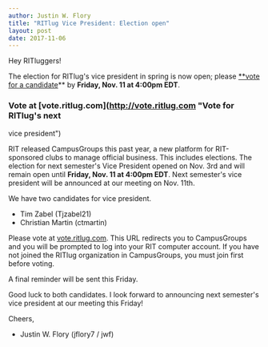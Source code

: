 ```yaml
---
author: Justin W. Flory
title: "RITlug Vice President: Election open"
layout: post
date: 2017-11-06
---
```


Hey RITluggers!

The election for RITlug's vice president in spring is now open; please [**vote
for a candidate](http://vote.ritlug.com "Vote for RITlug's next vice
president")** by **Friday, Nov. 11 at 4:00pm EDT**.



### Vote at [vote.ritlug.com](http://vote.ritlug.com "Vote for RITlug's next
vice president")

RIT released CampusGroups this past year, a new platform for RIT-sponsored clubs
to manage official business. This includes elections. The election for next
semester's Vice President opened on Nov. 3rd and will remain open until
**Friday, Nov. 11 at 4:00pm EDT**. Next semester's vice president will be
announced at our meeting on Nov. 11th.

We have two candidates for vice president.

* Tim Zabel (Tjzabel21)
* Christian Martin (ctmartin)

Please vote at [vote.ritlug.com](http://vote.ritlug.com "Vote for RITlug's next
vice president"). This URL redirects you to CampusGroups and you will be
prompted to log into your RIT computer account. If you have not joined the
RITlug organization in CampusGroups, you must join first before voting.

A final reminder will be sent this Friday.

Good luck to both candidates. I look forward to announcing next semester's vice
president at our meeting this Friday!


Cheers,
- Justin W. Flory (jflory7 / jwf)
